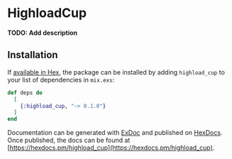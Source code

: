 # HighloadCup

**TODO: Add description**

## Installation

If [available in Hex](https://hex.pm/docs/publish), the package can be installed
by adding `highload_cup` to your list of dependencies in `mix.exs`:

```elixir
def deps do
  [
    {:highload_cup, "~> 0.1.0"}
  ]
end
```

Documentation can be generated with [ExDoc](https://github.com/elixir-lang/ex_doc)
and published on [HexDocs](https://hexdocs.pm). Once published, the docs can
be found at [https://hexdocs.pm/highload_cup](https://hexdocs.pm/highload_cup).

